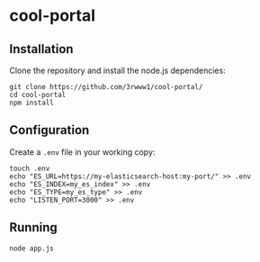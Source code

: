 # cool-portal

## Installation

Clone the repository and install the node.js dependencies:

    git clone https://github.com/3rwww1/cool-portal/
    cd cool-portal
    npm install

## Configuration

Create a `.env` file in your working copy:
    
    touch .env
    echo "ES_URL=https://my-elasticsearch-host:my-port/" >> .env
    echo "ES_INDEX=my_es_index" >> .env
    echo "ES_TYPE=my_es_type" >> .env
    echo "LISTEN_PORT=3000" >> .env
    
## Running

    node app.js
